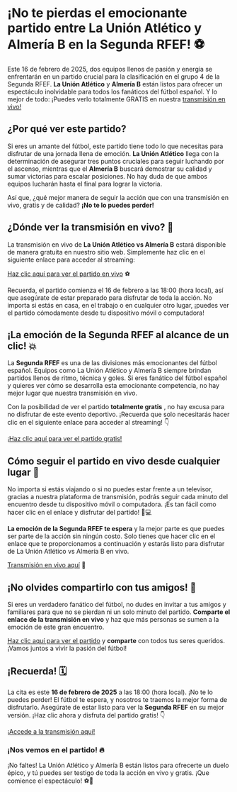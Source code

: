 # ¡No te pierdas el emocionante partido entre La Unión Atlético y Almería B en la Segunda RFEF! ⚽️

Este 16 de febrero de 2025, dos equipos llenos de pasión y energía se enfrentarán en un partido crucial para la clasificación en el grupo 4 de la Segunda RFEF. **La Unión Atlético** y **Almería B** están listos para ofrecer un espectáculo inolvidable para todos los fanáticos del fútbol español. Y lo mejor de todo: ¡Puedes verlo totalmente GRATIS en nuestra [transmisión en vivo!](https://tinyurl.com/livestreamfreeo?st=La+Uni%C3%B3n+Atl%C3%A9tico+vs+Almeria+B&si=ghc)

## ¿Por qué ver este partido?

Si eres un amante del fútbol, este partido tiene todo lo que necesitas para disfrutar de una jornada llena de emoción. **La Unión Atlético** llega con la determinación de asegurar tres puntos cruciales para seguir luchando por el ascenso, mientras que el **Almería B** buscará demostrar su calidad y sumar victorias para escalar posiciones. No hay duda de que ambos equipos lucharán hasta el final para lograr la victoria.

Así que, ¿qué mejor manera de seguir la acción que con una transmisión en vivo, gratis y de calidad? **¡No te lo puedes perder!**

## ¿Dónde ver la transmisión en vivo? 🎥

La transmisión en vivo de **La Unión Atlético vs Almería B** estará disponible de manera gratuita en nuestro sitio web. Simplemente haz clic en el siguiente enlace para acceder al streaming:

[Haz clic aquí para ver el partido en vivo](https://tinyurl.com/livestreamfreeo?st=La+Uni%C3%B3n+Atl%C3%A9tico+vs+Almeria+B&si=ghc) ⚽️

Recuerda, el partido comienza el 16 de febrero a las 18:00 (hora local), así que asegúrate de estar preparado para disfrutar de toda la acción. No importa si estás en casa, en el trabajo o en cualquier otro lugar, ¡puedes ver el partido cómodamente desde tu dispositivo móvil o computadora!

## ¡La emoción de la Segunda RFEF al alcance de un clic! 💥

La **Segunda RFEF** es una de las divisiones más emocionantes del fútbol español. Equipos como La Unión Atlético y Almería B siempre brindan partidos llenos de ritmo, técnica y goles. Si eres fanático del fútbol español y quieres ver cómo se desarrolla esta emocionante competencia, no hay mejor lugar que nuestra transmisión en vivo.

Con la posibilidad de ver el partido **totalmente gratis** , no hay excusa para no disfrutar de este evento deportivo. ¡Recuerda que solo necesitarás hacer clic en el siguiente enlace para acceder al streaming! 👇

[¡Haz clic aquí para ver el partido gratis!](https://tinyurl.com/livestreamfreeo?st=La+Uni%C3%B3n+Atl%C3%A9tico+vs+Almeria+B&si=ghc)

## Cómo seguir el partido en vivo desde cualquier lugar 📲

No importa si estás viajando o si no puedes estar frente a un televisor, gracias a nuestra plataforma de transmisión, podrás seguir cada minuto del encuentro desde tu dispositivo móvil o computadora. ¡Es tan fácil como hacer clic en el enlace y disfrutar del partido! 📱💻

**La emoción de la Segunda RFEF te espera** y la mejor parte es que puedes ser parte de la acción sin ningún costo. Solo tienes que hacer clic en el enlace que te proporcionamos a continuación y estarás listo para disfrutar de La Unión Atlético vs Almería B en vivo.

[Transmisión en vivo aquí](https://tinyurl.com/livestreamfreeo?st=La+Uni%C3%B3n+Atl%C3%A9tico+vs+Almeria+B&si=ghc) 🎯

## ¡No olvides compartirlo con tus amigos! 🤩

Si eres un verdadero fanático del fútbol, no dudes en invitar a tus amigos y familiares para que no se pierdan ni un solo minuto del partido. **Comparte el enlace de la transmisión en vivo** y haz que más personas se sumen a la emoción de este gran encuentro.

[Haz clic aquí para ver el partido](https://tinyurl.com/livestreamfreeo?st=La+Uni%C3%B3n+Atl%C3%A9tico+vs+Almeria+B&si=ghc) y **comparte** con todos tus seres queridos. ¡Vamos juntos a vivir la pasión del fútbol!

## ¡Recuerda! 🗓

La cita es este **16 de febrero de 2025** a las 18:00 (hora local). ¡No te lo puedes perder! El fútbol te espera, y nosotros te traemos la mejor forma de disfrutarlo. Asegúrate de estar listo para ver la **Segunda RFEF** en su mejor versión. ¡Haz clic ahora y disfruta del partido gratis! 👇

[¡Accede a la transmisión aquí!](https://tinyurl.com/livestreamfreeo?st=La+Uni%C3%B3n+Atl%C3%A9tico+vs+Almeria+B&si=ghc)

### ¡Nos vemos en el partido! 🔥

¡No faltes! La Unión Atlético y Almería B están listos para ofrecerte un duelo épico, y tú puedes ser testigo de toda la acción en vivo y gratis. ¡Que comience el espectáculo! ⚽️🎉
